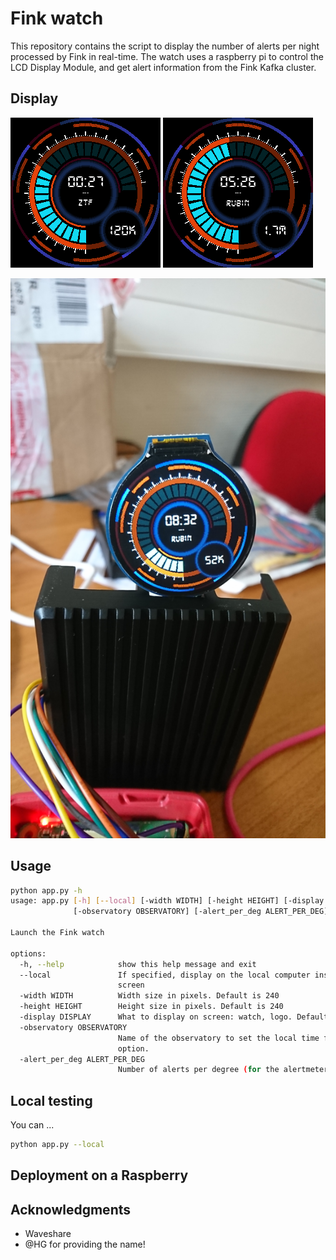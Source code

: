 # Fink watch

This repository contains the script to display the number of alerts per night processed by Fink in real-time. The watch uses a raspberry pi to control the LCD Display Module, and get alert information from the Fink Kafka cluster.

## Display

<p float="center">
  <img src="pictures/watch_240_ztf.png" width="240" />
  <img src="pictures/watch_240_rubin.png" width="240" /> 
</p>

![watch](pictures/watch_desk.JPG)

## Usage

```bash
python app.py -h
usage: app.py [-h] [--local] [-width WIDTH] [-height HEIGHT] [-display DISPLAY]
              [-observatory OBSERVATORY] [-alert_per_deg ALERT_PER_DEG]

Launch the Fink watch

options:
  -h, --help            show this help message and exit
  --local               If specified, display on the local computer instead of the LCD
                        screen
  -width WIDTH          Width size in pixels. Default is 240
  -height HEIGHT        Height size in pixels. Default is 240
  -display DISPLAY      What to display on screen: watch, logo. Default is watch.
  -observatory OBSERVATORY
                        Name of the observatory to set the local time for the `clock`
                        option.
  -alert_per_deg ALERT_PER_DEG
                        Number of alerts per degree (for the alertmeter). Default is 1000
```

## Local testing

You can ...


```bash
python app.py --local
```


## Deployment on a Raspberry



## Acknowledgments

- Waveshare
- @HG for providing the name!

